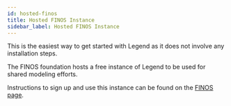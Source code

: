 ```yaml
---
id: hosted-finos
title: Hosted FINOS Instance
sidebar_label: Hosted FINOS Instance
---
```


This is the easiest way to get started with Legend as it does not involve any installation steps.

The FINOS foundation hosts a free instance of Legend to be used for shared modeling efforts.

Instructions to sign up and use this instance can be found on the [FINOS page](https://www.finos.org/legend).
